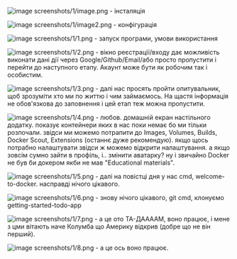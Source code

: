 ![image](https://github.com/user-attachments/assets/e45f744b-035d-489e-825e-9a2502ba8373)
screenshots/1/image.png - інсталяція

![image](https://github.com/user-attachments/assets/d934b6c2-addc-4e3e-8ab5-ad7c5efe5454)
screenshots/1/image2.png - конфігурація

![image](https://github.com/user-attachments/assets/c007cf01-23a4-4bbc-b9f6-d3215deb4f72)
screenshots/1/1.png - запуск програми, умови використання

![image](https://github.com/user-attachments/assets/41f20b36-e56a-42d6-a7d9-33e988442e29)
screenshots/1/2.png - вікно реєстрації/входу дає можливість виконати дані дії через Google/Github/Email/або просто пропустити і перейти до наступного етапу. Акаунт може бути як робочим так і особистим.

![image](https://github.com/user-attachments/assets/d9b5efb5-a732-4820-8f3f-c1e4f0e8cd01)
screenshots/1/3.png - далі нас просять пройти опитувальник, щоб зрозуміти хто ми по життю і чим займаємось. На щастя інформація не обов'язкова до заповнення і цей етап теж можна пропустити.

![image](https://github.com/user-attachments/assets/bd1e9597-141d-44de-8f3e-effffa0c6263)
screenshots/1/4.png - любов. домашній екран настільного додатку. показує контейнери яких в нас поки немає бо ми тільки розпочали. звідси ми можемо потрапити до Images, Volumes, Builds, Docker Scout, Extensions (останнє дуже рекомендую). якщо щось потрабно налаштувати звідси ж можемо відкрити налаштування. а якщо зовсім сумно зайти в профіль, і.. змінити аватарку? ну і звичайно Docker не був би докером якби не мав "Educational materials".

![image](https://github.com/user-attachments/assets/2679934f-3891-47b0-b47b-402bf5e626cc)
screenshots/1/5.png - далі на повістці дня у нас cmd, welcome-to-docker. насправді нічого цікавого.

![image](https://github.com/user-attachments/assets/47c8e830-2c2f-47f4-92ee-f7a6933a6ffe)
screenshots/1/6.png - знову нічого цікавого, git cmd, клонуємо getting-started-todo-app 

![image](https://github.com/user-attachments/assets/b1741388-c073-400f-a6cb-c126e1782836)
screenshots/1/7.png - а це ото ТА-ДААААМ, воно працює, і мене з цми вітають наче Колумба що Америку відкрив (добре що не він перший).

![image](https://github.com/user-attachments/assets/c5ad6182-f420-4362-8505-e71f66f8c8dd)
screenshots/1/8.png - а це ось воно працює.
